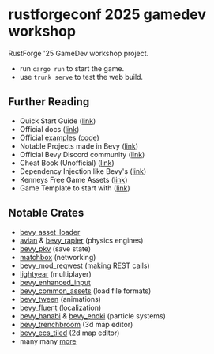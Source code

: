 # rustforgeconf 2025 gamedev workshop

RustForge '25 GameDev workshop project.

* run `cargo run` to start the game.
* use `trunk serve` to test the web build.

## Further Reading

* Quick Start Guide ([link](https://bevy.org/learn/quick-start/introduction/))
* Official docs ([link](https://docs.rs/bevy/latest/bevy/))
* Official [examples](https://bevy.org/examples/) ([code](https://github.com/bevyengine/bevy/tree/main/examples))
* Notable Projects made in Bevy ([link](https://github.com/Vrixyz/bevy_awesome_prod))
* Official Bevy Discord community ([link](https://discord.gg/bevy))
* Cheat Book (Unofficial) ([link](https://bevy-cheatbook.github.io))
* Dependency Injection like Bevy's ([link](https://promethia-27.github.io/dependency_injection_like_bevy_from_scratch/))
* Kenneys Free Game Assets ([link](https://kenney.nl))
* Game Template to start with ([link](https://github.com/bevyengine/bevy_game_template))

## Notable Crates

* [bevy_asset_loader](https://github.com/NiklasEi/bevy_asset_loader)
* [avian](https://github.com/Jondolf/avian) & [bevy_rapier](https://github.com/dimforge/bevy_rapier) (physics engines)
* [bevy_pkv](https://github.com/johanhelsing/bevy_pkv) (save state)
* [matchbox](https://github.com/johanhelsing/matchbox) (networking)
* [bevy_mod_reqwest](https://github.com/TotalKrill/bevy_mod_reqwest) (making REST calls)
* [lightyear](https://github.com/cBournhonesque/lightyear) (multiplayer)
* [bevy_enhanced_input](https://github.com/simgine/bevy_enhanced_input)
* [bevy_common_assets](https://github.com/NiklasEi/bevy_common_assets) (load file formats)
* [bevy_tween](https://github.com/Multirious/bevy_tween) (animations)
* [bevy_fluent](https://github.com/kgv/bevy_fluent) (localization)
* [bevy_hanabi](https://github.com/djeedai/bevy_hanabi) & [bevy_enoki](https://github.com/Lommix/bevy_enoki) (particle systems)
* [bevy_trenchbroom](https://github.com/Noxmore/bevy_trenchbroom) (3d map editor)
* [bevy_ecs_tiled](https://github.com/adrien-bon/bevy_ecs_tiled) (2d map editor)
* many many [more](https://bevy.org/assets)
